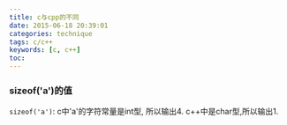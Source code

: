 ```yaml
---
title: c与cpp的不同
date: 2015-06-18 20:39:01
categories: technique
tags: c/c++
keywords: [c, c++]
toc:
---
```


### sizeof('a')的值

`sizeof('a')`: c中'a'的字符常量是int型, 所以输出4.
			   c++中是char型,所以输出1.
